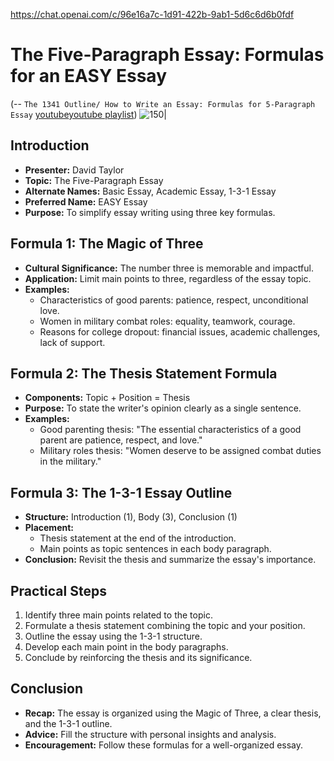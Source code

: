 https://chat.openai.com/c/96e16a7c-1d91-422b-9ab1-5d6c6d6b0fdf
# The Five-Paragraph Essay: Formulas for an EASY Essay
(-- `The 1341 Outline/ How to Write an Essay: Formulas for 5-Paragraph Essay` [youtube](https://youtu.be/GwjmMtTVO1g?t=705)[youtube playlist](https://www.youtube.com/playlist?list=PLb0bHttjNfb-nGpZX1KB6d57He6uJjnak))
![150|](https://i.imgur.com/5RlahET.png)

## Introduction
- **Presenter:** David Taylor
- **Topic:** The Five-Paragraph Essay
- **Alternate Names:** Basic Essay, Academic Essay, 1-3-1 Essay
- **Preferred Name:** EASY Essay
- **Purpose:** To simplify essay writing using three key formulas.

## Formula 1: The Magic of Three
- **Cultural Significance:** The number three is memorable and impactful.
- **Application:** Limit main points to three, regardless of the essay topic.
- **Examples:**
  - Characteristics of good parents: patience, respect, unconditional love.
  - Women in military combat roles: equality, teamwork, courage.
  - Reasons for college dropout: financial issues, academic challenges, lack of support.

## Formula 2: The Thesis Statement Formula
- **Components:** Topic + Position = Thesis
- **Purpose:** To state the writer's opinion clearly as a single sentence.
- **Examples:**
  - Good parenting thesis: "The essential characteristics of a good parent are patience, respect, and love."
  - Military roles thesis: "Women deserve to be assigned combat duties in the military."

## Formula 3: The 1-3-1 Essay Outline
- **Structure:** Introduction (1), Body (3), Conclusion (1)
- **Placement:**
  - Thesis statement at the end of the introduction.
  - Main points as topic sentences in each body paragraph.
- **Conclusion:** Revisit the thesis and summarize the essay's importance.

## Practical Steps
1. Identify three main points related to the topic.
2. Formulate a thesis statement combining the topic and your position.
3. Outline the essay using the 1-3-1 structure.
4. Develop each main point in the body paragraphs.
5. Conclude by reinforcing the thesis and its significance.

## Conclusion
- **Recap:** The essay is organized using the Magic of Three, a clear thesis, and the 1-3-1 outline.
- **Advice:** Fill the structure with personal insights and analysis.
- **Encouragement:** Follow these formulas for a well-organized essay.
